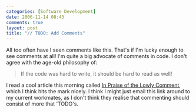 ```yaml
---
categories: [Software Development]
date: 2006-11-14 08:43
comments: true
layout: post
title: "// TODO: Add Comments"
---
```

All too often have I seen comments like this. That's if I'm lucky enough to see comments at all! I'm quite a big advocate of comments in code. I don't agree with the age-old philosophy of:<blockquote>If the code was hard to write, it should be hard to read as well!</blockquote>I read a cool article this morning called <a href="http://www.developer.com/design/article.php/3642901" title="In Praise of the Lowly Comment" target="_blank">In Praise of the Lowly Comment</a>, which I think hits the mark nicely. I think I might just email this link around to my current workmates, as I don't think they realise that commenting should consist of more that 'TODO's.
